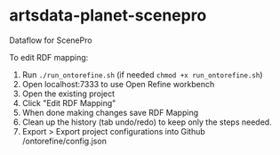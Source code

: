 # artsdata-planet-scenepro
Dataflow for ScenePro

To edit RDF mapping:
1. Run `./run_ontorefine.sh` (if needed `chmod +x run_ontorefine.sh`)
2. Open localhost:7333 to use Open Refine workbench
3. Open the existing project
4. Click "Edit RDF Mapping"
5. When done making changes save RDF Mapping
6. Clean up the history (tab undo/redo) to keep only the steps needed.
6. Export > Export project configurations into Github /ontorefine/config.json

